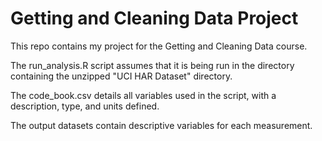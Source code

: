 # Getting and Cleaning Data Project

This repo contains my project for the Getting and Cleaning Data course.  

The run_analysis.R script assumes that it is being run in the directory containing the unzipped "UCI HAR Dataset" directory.  

The code_book.csv details all variables used in the script, with a description, type, and units defined.

The output datasets contain descriptive variables for each measurement.
